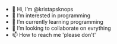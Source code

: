 - 👋 Hi, I’m @kristapsknops
- 👀 I’m interested in programming
- 🌱 I’m currently learning programming
- 💞️ I’m looking to collaborate on evrything
- 📫 How to reach me 'please don't'

<!---
kristapsknops/kristapsknops is a ✨ special ✨ repository because its `README.md` (this file) appears on your GitHub profile.
You can click the Preview link to take a look at your changes.
--->
